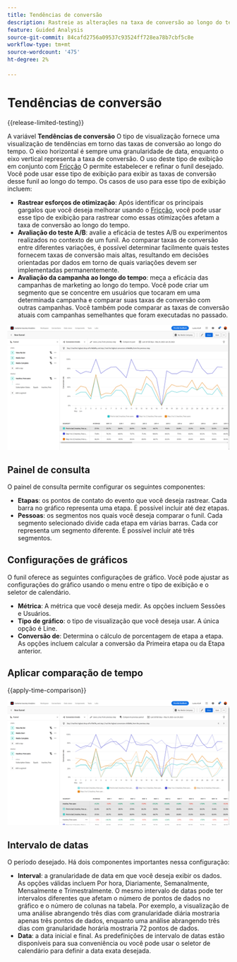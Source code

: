 ```yaml
---
title: Tendências de conversão
description: Rastreie as alterações na taxa de conversão ao longo do tempo.
feature: Guided Analysis
source-git-commit: 84cafd2756a09537c93524ff728ea78b7cbf5c8e
workflow-type: tm+mt
source-wordcount: '475'
ht-degree: 2%

---
```


# Tendências de conversão

{{release-limited-testing}}

A variável **Tendências de conversão** O tipo de visualização fornece uma visualização de tendências em torno das taxas de conversão ao longo do tempo. O eixo horizontal é sempre uma granularidade de data, enquanto o eixo vertical representa a taxa de conversão. O uso deste tipo de exibição em conjunto com [Fricção](friction.md) O permite estabelecer e refinar o funil desejado. Você pode usar esse tipo de exibição para exibir as taxas de conversão desse funil ao longo do tempo. Os casos de uso para esse tipo de exibição incluem:

* **Rastrear esforços de otimização**: Após identificar os principais gargalos que você deseja melhorar usando o [Fricção](friction.md), você pode usar esse tipo de exibição para rastrear como essas otimizações afetam a taxa de conversão ao longo do tempo.
* **Avaliação do teste A/B**: avalie a eficácia de testes A/B ou experimentos realizados no contexto de um funil. Ao comparar taxas de conversão entre diferentes variações, é possível determinar facilmente quais testes fornecem taxas de conversão mais altas, resultando em decisões orientadas por dados em torno de quais variações devem ser implementadas permanentemente.
* **Avaliação da campanha ao longo do tempo**: meça a eficácia das campanhas de marketing ao longo do tempo. Você pode criar um segmento que se concentre em usuários que tocaram em uma determinada campanha e comparar suas taxas de conversão com outras campanhas. Você também pode comparar as taxas de conversão atuais com campanhas semelhantes que foram executadas no passado.

![Tendências de conversão](../assets/conversion-trends.png)

## Painel de consulta

O painel de consulta permite configurar os seguintes componentes:

* **Etapas**: os pontos de contato do evento que você deseja rastrear. Cada barra no gráfico representa uma etapa. É possível incluir até dez etapas.
* **Pessoas**: os segmentos nos quais você deseja comparar o funil. Cada segmento selecionado divide cada etapa em várias barras. Cada cor representa um segmento diferente. É possível incluir até três segmentos.

## Configurações de gráficos

O funil oferece as seguintes configurações de gráfico. Você pode ajustar as configurações do gráfico usando o menu entre o tipo de exibição e o seletor de calendário.

* **Métrica**: A métrica que você deseja medir. As opções incluem Sessões e Usuários.
* **Tipo de gráfico**: o tipo de visualização que você deseja usar. A única opção é Line.
* **Conversão de**: Determina o cálculo de porcentagem de etapa a etapa. As opções incluem calcular a conversão da Primeira etapa ou da Etapa anterior.

## Aplicar comparação de tempo

{{apply-time-comparison}}

![Comparação de tempo de tendências de conversão](../assets/conversion-trends-compare.png)

## Intervalo de datas

O período desejado. Há dois componentes importantes nessa configuração:

* **Interval**: a granularidade de data em que você deseja exibir os dados. As opções válidas incluem Por hora, Diariamente, Semanalmente, Mensalmente e Trimestralmente. O mesmo intervalo de datas pode ter intervalos diferentes que afetam o número de pontos de dados no gráfico e o número de colunas na tabela. Por exemplo, a visualização de uma análise abrangendo três dias com granularidade diária mostraria apenas três pontos de dados, enquanto uma análise abrangendo três dias com granularidade horária mostraria 72 pontos de dados.
* **Data**: a data inicial e final. As predefinições de intervalo de datas estão disponíveis para sua conveniência ou você pode usar o seletor de calendário para definir a data exata desejada.
